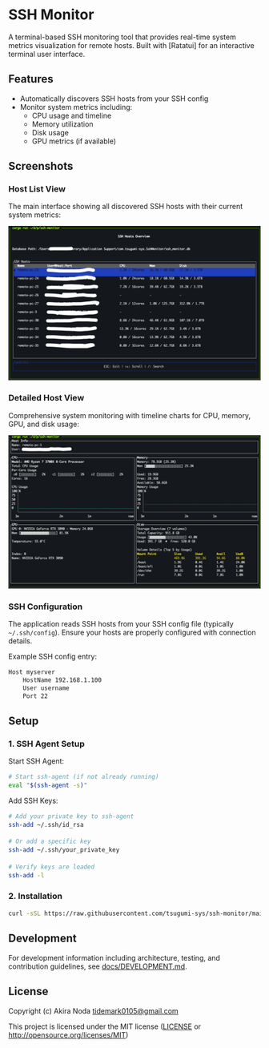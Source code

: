 # SSH Monitor

A terminal-based SSH monitoring tool that provides real-time system metrics visualization for remote hosts. Built with [Ratatui] for an interactive terminal user interface.

## Features

- Automatically discovers SSH hosts from your SSH config
- Monitor system metrics including:
  - CPU usage and timeline
  - Memory utilization
  - Disk usage
  - GPU metrics (if available)

## Screenshots

### Host List View
The main interface showing all discovered SSH hosts with their current system metrics:

![SSH Hosts Overview](assets/listview.png)

### Detailed Host View  
Comprehensive system monitoring with timeline charts for CPU, memory, GPU, and disk usage:

![Host Details](assets/detailview.png)


### SSH Configuration

The application reads SSH hosts from your SSH config file (typically `~/.ssh/config`). Ensure your hosts are properly configured with connection details.

Example SSH config entry:
```
Host myserver
    HostName 192.168.1.100
    User username
    Port 22
```

## Setup

### 1. SSH Agent Setup

Start SSH Agent:

```bash
# Start ssh-agent (if not already running)
eval "$(ssh-agent -s)"
```

Add SSH Keys:

```bash
# Add your private key to ssh-agent
ssh-add ~/.ssh/id_rsa

# Or add a specific key
ssh-add ~/.ssh/your_private_key

# Verify keys are loaded
ssh-add -l
```


### 2. Installation

```bash
curl -sSL https://raw.githubusercontent.com/tsugumi-sys/ssh-monitor/main/install.sh | bash
```


## Development

For development information including architecture, testing, and contribution guidelines, see [docs/DEVELOPMENT.md](docs/DEVELOPMENT.md).

## License

Copyright (c) Akira Noda <tidemark0105@gmail.com>

This project is licensed under the MIT license ([LICENSE] or <http://opensource.org/licenses/MIT>)

[LICENSE]: ./LICENSE
